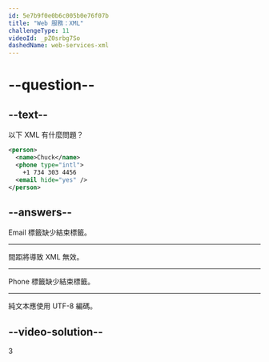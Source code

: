 ```yaml
---
id: 5e7b9f0e0b6c005b0e76f07b
title: "Web 服務：XML"
challengeType: 11
videoId: _pZ0srbg7So
dashedName: web-services-xml
---
```


# --question--

## --text--

以下 XML 有什麼問題？

```xml
<person>
  <name>Chuck</name>
  <phone type="intl">
    +1 734 303 4456
  <email hide="yes" />
</person>
```

## --answers--

Email 標籤缺少結束標籤。

---

間距將導致 XML 無效。

---

Phone 標籤缺少結束標籤。

---

純文本應使用 UTF-8 編碼。

## --video-solution--

3
